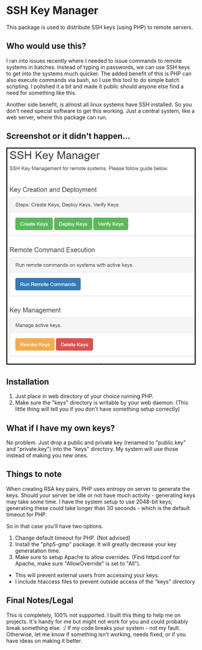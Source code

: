 SSH Key Manager
===============

This package is used to distribute SSH keys (using PHP) to remote servers.


Who would use this?
-------------------
I ran into issues recently where I needed to issue commands to remote systems in batches. Instead of typing in passwords, we can use SSH keys to get into the systems much quicker. 
The added benefit of this is PHP can also execute commands via bash, so I use this tool to do simple batch scripting. I polished it a bit and made it public should anyone else find a need for something like this.

Another side benefit, is almost all linux systems have SSH installed. So you don't need special software to get this working. Just a central system, like a web server, where this package can run. 


Screenshot or it didn't happen...
---------------------------------
![Alt text](screenshot.png "Screenshot of landing page...")


Installation
------------
1) Just place in web directory of your choice running PHP.    
2) Make sure the "keys" directory is writable by your web daemon. (This little thing will tell you if you don't have something setup correctly)


What if I have my own keys?
---------------------------
No problem. Just drop a public and private key (renamed to "public.key" and "private.key") into the "keys" directory. 
My system will use those instead of making you new ones.

 
Things to note
--------------
When creating RSA key pairs, PHP uses entropy on server to generate the keys. Should your server be idle or not have much activity - generating keys may take some time.
I have the system setup to use 2048-bit keys; generating these could take longer than 30 seconds - which is the default timeout for PHP.

So in that case you'll have two options.    
1. Change default timeout for PHP. (Not advised)    
2. Install the "php5-gmp" package. It will greatly decrease your key generatation time.       
3. Make sure to setup Apache to allow overrides. (Find httpd.conf for Apache, make sure "AllowOverride" is set to "All").     
  * This will prevent external users from accessing your keys. 
  * I include htaccess files to prevent outside access of the "keys" directory


Final Notes/Legal
-----------------
This is completely, 100% not supported. I built this thing to help me on projects. It's handy for me but might not work for you and could probably break something else. :/
If my code breaks your system - not my fault.
Otherwise, let me know if something isn't working, needs fixed, or if you have ideas on making it better.
